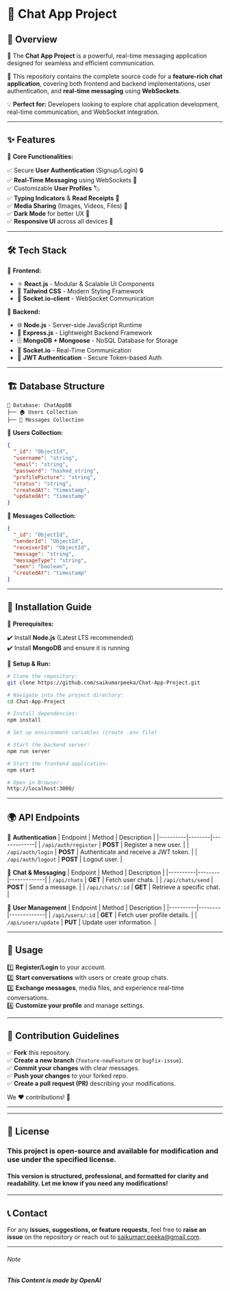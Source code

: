 # 🚀 Chat App Project

## 📌 Overview
🔹 The **Chat App Project** is a powerful, real-time messaging application designed for seamless and efficient communication. 

🔹 This repository contains the complete source code for a **feature-rich chat application**, covering both frontend and backend implementations, user authentication, and **real-time messaging** using **WebSockets**.

💡 **Perfect for:** Developers looking to explore chat application development, real-time communication, and WebSocket integration.

---

## ✨ Features

📌 **Core Functionalities:**

✅ Secure **User Authentication** (Signup/Login) 🔒  
✅ **Real-Time Messaging** using WebSockets 💬  
✅ Customizable **User Profiles** 🏷️  
✅ **Typing Indicators** & **Read Receipts** 📜  
✅ **Media Sharing** (Images, Videos, Files) 📎  
✅ **Dark Mode** for better UX 🌙  
✅ **Responsive UI** across all devices 📱  

---

## 🛠️ Tech Stack

📌 **Frontend:**
- ⚛️ **React.js** - Modular & Scalable UI Components
- 🎨 **Tailwind CSS** - Modern Styling Framework
- 📡 **Socket.io-client** - WebSocket Communication

📌 **Backend:**
- 🌐 **Node.js** - Server-side JavaScript Runtime
- 🚀 **Express.js** - Lightweight Backend Framework
- 🗄️ **MongoDB + Mongoose** - NoSQL Database for Storage
- 🔌 **Socket.io** - Real-Time Communication
- 🔑 **JWT Authentication** - Secure Token-based Auth

---

## 🏗️ Database Structure

```
📂 Database: ChatAppDB
├── 🏠 Users Collection
├── 💬 Messages Collection
```

📌 **Users Collection:**
```json
{
  "_id": "ObjectId",
  "username": "string",
  "email": "string",
  "password": "hashed_string",
  "profilePicture": "string",
  "status": "string",
  "createdAt": "timestamp",
  "updatedAt": "timestamp"
}
```

📌 **Messages Collection:**
```json
{
  "_id": "ObjectId",
  "senderId": "ObjectId",
  "receiverId": "ObjectId",
  "message": "string",
  "messageType": "string", 
  "seen": "boolean",
  "createdAt": "timestamp"
}
```

---

## 🚀 Installation Guide

📌 **Prerequisites:**

✔️ Install **Node.js** (Latest LTS recommended)  
✔️ Install **MongoDB** and ensure it is running  

📌 **Setup & Run:**
```sh
# Clone the repository:
git clone https://github.com/saikumarpeeka/Chat-App-Project.git

# Navigate into the project directory:
cd Chat-App-Project

# Install dependencies:
npm install

# Set up environment variables (create .env file)

# Start the backend server:
npm run server

# Start the frontend application:
npm start

# Open in Browser:
http://localhost:3000/
```

---

## 🌍 API Endpoints

📌 **Authentication**
| Endpoint | Method | Description |
|----------|--------|-------------|
| `/api/auth/register` | **POST** | Register a new user. |
| `/api/auth/login` | **POST** | Authenticate and receive a JWT token. |
| `/api/auth/logout` | **POST** | Logout user. |

📌 **Chat & Messaging**
| Endpoint | Method | Description |
|----------|--------|-------------|
| `/api/chats` | **GET** | Fetch user chats. |
| `/api/chats/send` | **POST** | Send a message. |
| `/api/chats/:id` | **GET** | Retrieve a specific chat. |

📌 **User Management**
| Endpoint | Method | Description |
|----------|--------|-------------|
| `/api/users/:id` | **GET** | Fetch user profile details. |
| `/api/users/update` | **PUT** | Update user information. |

---

## 🎯 Usage
1️⃣ **Register/Login** to your account.  
2️⃣ **Start conversations** with users or create group chats.  
3️⃣ **Exchange messages**, media files, and experience real-time conversations.  
4️⃣ **Customize your profile** and manage settings.  

---

## 🤝 Contribution Guidelines

✅ **Fork** this repository.  
✅ **Create a new branch** (`feature-newFeature` or `bugfix-issue`).  
✅ **Commit your changes** with clear messages.  
✅ **Push your changes** to your forked repo.  
✅ **Create a pull request (PR)** describing your modifications.  

We ❤️ contributions! 🚀

---  

---

## 📜 License

### **This project is open-source and available for modification and use under the specified license.**

#### This version is structured, professional, and formatted for clarity and readability. Let me know if you need any modifications!

---

## 📞 Contact
For any **issues, suggestions, or feature requests**, feel free to **raise an issue** on the repository or reach out to saikumarr.peeka@gmail.com.

---
###### Note
##### This Content is made by OpenAI

